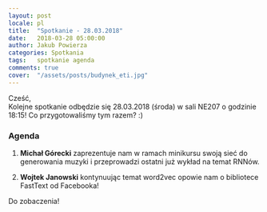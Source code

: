 ```yaml
---
layout: post
locale: pl
title:  "Spotkanie - 28.03.2018"
date:   2018-03-28 05:00:00
author: Jakub Powierza
categories: Spotkania
tags:	spotkanie agenda
comments: true
cover:  "/assets/posts/budynek_eti.jpg"
---
```


Cześć,  
Kolejne spotkanie odbędzie się 28.03.2018 (środa) w sali NE207 o godzinie 18:15! Co przygotowaliśmy
 tym razem? :)

### Agenda

1. **Michał Górecki** zaprezentuje nam w ramach minikursu swoją sieć do generowania muzyki
 i przeprowadzi ostatni już wykład na temat RNNów.

2. **Wojtek Janowski** kontynuując temat word2vec opowie nam o bibliotece FastText od Facebooka!

Do zobaczenia!

